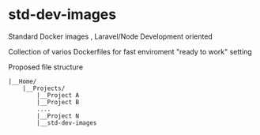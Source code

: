 # std-dev-images
Standard Docker images , Laravel/Node Development oriented

Collection of varios Dockerfiles for fast enviroment "ready to work" setting

Proposed file structure

    |__Home/
        |__Projects/
            |__Project A
            |__Project B
            ....
            |__Project N
            |__std-dev-images  
